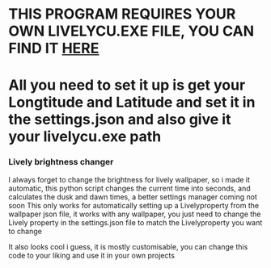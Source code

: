 # THIS PROGRAM REQUIRES YOUR OWN LIVELYCU.EXE FILE, YOU CAN FIND IT [HERE](https://github.com/rocksdanister/lively/releases/download/v2.0.4.0/lively_command_utility.zip)
# All you need to set it up is get your Longtitude and Latitude and set it in the settings.json and also give it your livelycu.exe path

### Lively brightness changer
I always forget to change the brightness for lively wallpaper, so i made it automatic, this python script changes the current time into seconds, and calculates the dusk and dawn times, a better settings manager coming not soon
This only works for automatically setting up a Livelyproperty from the wallpaper json file, it works with any wallpaper, you just need to change the Lively property in the settings.json file to match the Livelyproperty you want to change


It also looks cool i guess, it is mostly customisable, you can change this code to your liking and use it in your own projects
